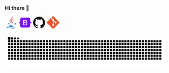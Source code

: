 ### Hi there 👋
<p align="left">
<img src="https://raw.githubusercontent.com/devicons/devicon/master/icons/java/java-original.svg" alt="java" width="40" height="40"/>
<img src="https://raw.githubusercontent.com/devicons/devicon/master/icons/bootstrap/bootstrap-original.svg" alt="bootstrap" width="40" height="40"/>
<img src="https://raw.githubusercontent.com/devicons/devicon/master/icons/github/github-original.svg" alt="github" width="40" height="40"/>
<img src="https://raw.githubusercontent.com/devicons/devicon/master/icons/git/git-original.svg" alt="git" width="40" height="40"/>
</p>

<p align="center">
<a href="https://github.com/miguellealperez"><img src="https://github.com/miguellealperez/miguellealperez/blob/dev/github-contribution-grid-snake.svg"></a>
</p>

<!--
**miguellealperez/miguellealperez** is a ✨ _special_ ✨ repository because its `README.md` (this file) appears on your GitHub profile.

Here are some ideas to get you started:

- 🔭 I’m currently working on ...
- 🌱 I’m currently learning ...
- 👯 I’m looking to collaborate on ...
- 🤔 I’m looking for help with ...
- 💬 Ask me about ...
- 📫 How to reach me: ...
- 😄 Pronouns: ...
- ⚡ Fun fact: ...
-->
